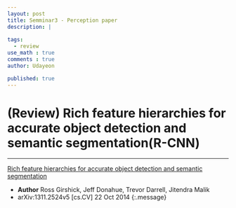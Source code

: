 ```yaml
---
layout: post
title: Semminar3 - Perception paper 
description: |
  
tags:
  - review
use_math : true
comments : true
author: Udayeon

published: true
---
```


# (Review) Rich feature hierarchies for accurate object detection and semantic segmentation(R-CNN)
* * *

[Rich feature hierarchies for accurate object detection and semantic segmentation](https://arxiv.org/pdf/1311.2524v5.pdf)
- **Author** Ross Girshick, Jeff Donahue, Trevor Darrell, Jitendra Malik 
- arXiv:1311.2524v5 [cs.CV] 22 Oct 2014
{:.message}
